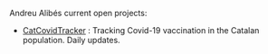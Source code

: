 Andreu Alibés current open projects:

- [CatCovidTracker](https://aalibes.github.io/CatCovidTracker/) : Tracking Covid-19 vaccination in the Catalan population. Daily updates.
